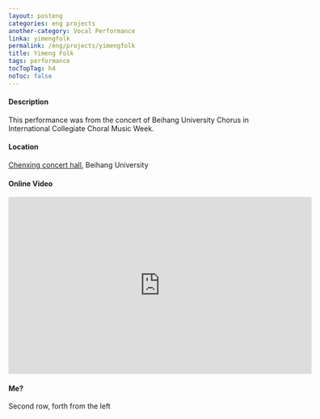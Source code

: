 ```yaml
---
layout: posteng
categories: eng projects
another-category: Vocal Performance
linka: yimengfolk
permalink: /eng/projects/yimengfolk
title: Yimeng Folk
tags: performance
tocTopTag: h4
noToc: false
---
```


#### Description

This performance was from the concert of Beihang University Chorus in International Collegiate Choral Music Week.

#### Location

[Chenxing concert hall](http://bhcac.buaa.edu.cn/bhyyt/29520.htm), Beihang University

#### Online Video

<iframe src="https://player.vimeo.com/video/150582238?portrait=0" width="600" height="350" frameborder="0" webkitallowfullscreen mozallowfullscreen allowfullscreen></iframe>

#### Me?

Second row, forth from the left